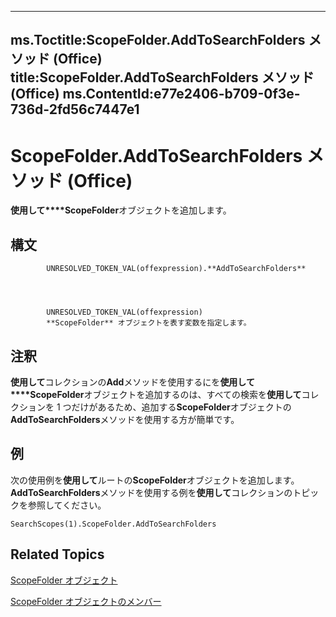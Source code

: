 

---
ms.Toctitle:ScopeFolder.AddToSearchFolders メソッド (Office)
title:ScopeFolder.AddToSearchFolders メソッド (Office)
ms.ContentId:e77e2406-b709-0f3e-736d-2fd56c7447e1
---
# ScopeFolder.AddToSearchFolders メソッド (Office)




**使用して****ScopeFolder**オブジェクトを追加します。

## 構文

            UNRESOLVED_TOKEN_VAL(offexpression).**AddToSearchFolders**




            UNRESOLVED_TOKEN_VAL(offexpression)
            **ScopeFolder** オブジェクトを表す変数を指定します。



## 注釈
**使用して**コレクションの**Add**メソッドを使用するにを**使用して****ScopeFolder**オブジェクトを追加するのは、すべての検索を**使用して**コレクションを 1 つだけがあるため、追加する**ScopeFolder**オブジェクトの**AddToSearchFolders**メソッドを使用する方が簡単です。



## 例
次の使用例を**使用して**ルートの**ScopeFolder**オブジェクトを追加します。**AddToSearchFolders**メソッドを使用する例を**使用して**コレクションのトピックを参照してください。

```sourcecode
SearchScopes(1).ScopeFolder.AddToSearchFolders
```




## Related Topics

[ScopeFolder オブジェクト](fe46c1ad-fd60-a698-23dd-04d0631ac403.md)

[ScopeFolder オブジェクトのメンバー](fff43b61-3635-48cf-1960-38ac5ec666d8.md)




